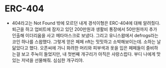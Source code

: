 # ERC-404

- 404라고는 Not Found 밖에 모르던 내게 경석이형은 ERC-404에 대해 알려줬다. 퇴근을 하고 업비트에 잠자고 있던 200만원과 생활비 통장에서 50만원까지 추가 인출해 이더리움을 사고 메타마스크로 보냈다. 그리고 유니스왑에서 defrogs라는 코인 하나를 스왑했다. 그렇게 얻은 페페 nft는 밋밋하고 소박해보이는데. 소하는 날 닮았다고 했다. 오픈씨에 가니 화려한 머리와 피부색과 옷을 입은 페페들이 즐비하는걸 보고 주눅이 들었지만, 내 첫번째 개구리가 아직은 사랑스럽다. 부디 나에게 맛있는 저녁을 선물해줘. 심심한 개구리야.
